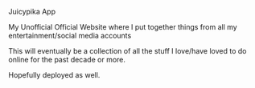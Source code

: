 Juicypika App

My Unofficial Official Website where I put together things from all my entertainment/social media accounts

This will eventually be a collection of all the stuff I love/have loved to do online for the past decade or more.

Hopefully deployed as well.
